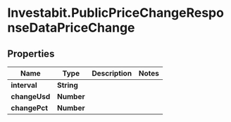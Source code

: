 # Investabit.PublicPriceChangeResponseDataPriceChange

## Properties
Name | Type | Description | Notes
------------ | ------------- | ------------- | -------------
**interval** | **String** |  | 
**changeUsd** | **Number** |  | 
**changePct** | **Number** |  | 


